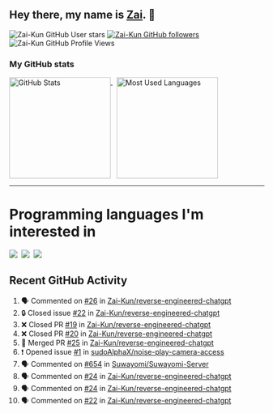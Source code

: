 ## Hey there, my name is [Zai](https://github.com/Zai-Kun). 👋

![Zai-Kun GitHub User stars](https://img.shields.io/github/stars/Zai-Kun?color=yellow&style=flat-square&label=Stars&affiliations=OWNER)
[![Zai-Kun GitHub followers](https://img.shields.io/github/followers/Zai-Kun?color=green&style=flat-square&label=Followers)](https://github.com/Zai-Kun?tab=followers)
![Zai-Kun GitHub Profile Views](https://komarev.com/ghpvc/?username=your-Zai-Kun&style=flat-square&label=Profile+views)

### My GitHub stats

<p>
  <a href = "https://github.com/Zai-Kun">
    <picture>
      <source media="(prefers-color-scheme: dark)" srcset="https://github-readme-stats.vercel.app/api?username=Zai-Kun&theme=monokai&show_icons=true&hide_border=true&count_private=true">
      <source media="(prefers-color-scheme: light)" srcset="https://github-readme-stats.vercel.app/api?username=Zai-Kun&theme=buefy&show_icons=true&hide_border=true&count_private=true">
      <img height="200" align="top" src="https://github-readme-stats.vercel.app/api?username=Zai-Kun&theme=buefy&show_icons=true&hide_border=true&count_private=true" alt="GitHub Stats">
    </picture>
  </a>&nbsp;

  <a href = "https://github.com/Zai-Kun">
    <picture>
      <source media="(prefers-color-scheme: dark)" srcset="https://github-readme-stats.vercel.app/api/top-langs/?username=Zai-Kun&theme=monokai&show_icons=true&hide_border=true&layout=compact">
      <source media="(prefers-color-scheme: light)" srcset="https://github-readme-stats.vercel.app/api/top-langs/?username=Zai-Kun&theme=buefy&show_icons=true&hide_border=true&layout=compact">
      <img height="200" align="top" src="https://github-readme-stats.vercel.app/api/top-langs/?username=Zai-Kun&theme=buefy&show_icons=true&hide_border=true&layout=compact" alt="Most Used Languages">
    </picture>
  </a>
</p>

<hr>

<h1 align="left">Programming languages I'm interested in</h1>

<p align="left">
<a href=https://www.python.org><img src="https://skillicons.dev/icons?i=python" /></a>&nbsp;
<a href=https://go.dev><img src="https://skillicons.dev/icons?i=go" /></a>&nbsp;
<a href=https://www.rust-lang.org><img src="https://skillicons.dev/icons?i=rust" /></a>
</p>

## Recent GitHub Activity
<!--START_SECTION:activity-->
1. 🗣 Commented on [#26](https://github.com/Zai-Kun/reverse-engineered-chatgpt/issues/26#issuecomment-1983088255) in [Zai-Kun/reverse-engineered-chatgpt](https://github.com/Zai-Kun/reverse-engineered-chatgpt)
2. 🔒 Closed issue [#22](https://github.com/Zai-Kun/reverse-engineered-chatgpt/issues/22) in [Zai-Kun/reverse-engineered-chatgpt](https://github.com/Zai-Kun/reverse-engineered-chatgpt)
3. ❌ Closed PR [#19](https://github.com/Zai-Kun/reverse-engineered-chatgpt/pull/19) in [Zai-Kun/reverse-engineered-chatgpt](https://github.com/Zai-Kun/reverse-engineered-chatgpt)
4. ❌ Closed PR [#20](https://github.com/Zai-Kun/reverse-engineered-chatgpt/pull/20) in [Zai-Kun/reverse-engineered-chatgpt](https://github.com/Zai-Kun/reverse-engineered-chatgpt)
5. 🎉 Merged PR [#25](https://github.com/Zai-Kun/reverse-engineered-chatgpt/pull/25) in [Zai-Kun/reverse-engineered-chatgpt](https://github.com/Zai-Kun/reverse-engineered-chatgpt)
6. ❗ Opened issue [#1](https://github.com/sudoAlphaX/noise-play-camera-access/issues/1) in [sudoAlphaX/noise-play-camera-access](https://github.com/sudoAlphaX/noise-play-camera-access)
7. 🗣 Commented on [#654](https://github.com/Suwayomi/Suwayomi-Server/issues/654#issuecomment-1913109120) in [Suwayomi/Suwayomi-Server](https://github.com/Suwayomi/Suwayomi-Server)
8. 🗣 Commented on [#24](https://github.com/Zai-Kun/reverse-engineered-chatgpt/issues/24#issuecomment-1902239634) in [Zai-Kun/reverse-engineered-chatgpt](https://github.com/Zai-Kun/reverse-engineered-chatgpt)
9. 🗣 Commented on [#24](https://github.com/Zai-Kun/reverse-engineered-chatgpt/issues/24#issuecomment-1902072962) in [Zai-Kun/reverse-engineered-chatgpt](https://github.com/Zai-Kun/reverse-engineered-chatgpt)
10. 🗣 Commented on [#22](https://github.com/Zai-Kun/reverse-engineered-chatgpt/issues/22#issuecomment-1898045088) in [Zai-Kun/reverse-engineered-chatgpt](https://github.com/Zai-Kun/reverse-engineered-chatgpt)
<!--END_SECTION:activity-->